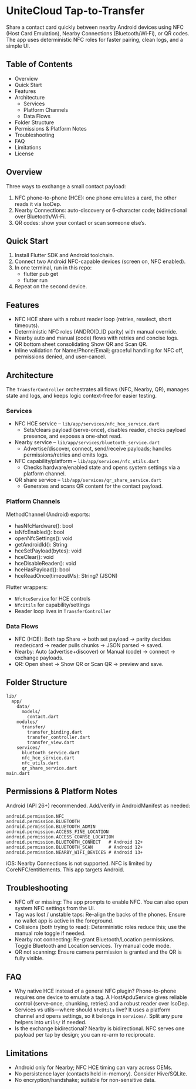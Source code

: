# UniteCloud Tap-to-Transfer

Share a contact card quickly between nearby Android devices using NFC (Host Card Emulation), Nearby Connections (Bluetooth/Wi‑Fi), or QR codes. The app uses deterministic NFC roles for faster pairing, clean logs, and a simple UI.

## Table of Contents

- Overview
- Quick Start
- Features
- Architecture
  - Services
  - Platform Channels
  - Data Flows
- Folder Structure
- Permissions & Platform Notes
- Troubleshooting
- FAQ
- Limitations
- License

## Overview

Three ways to exchange a small contact payload:

1. NFC phone-to-phone (HCE): one phone emulates a card, the other reads it via IsoDep.
2. Nearby Connections: auto-discovery or 6‑character code; bidirectional over Bluetooth/Wi‑Fi.
3. QR codes: show your contact or scan someone else’s.

## Quick Start

1. Install Flutter SDK and Android toolchain.
2. Connect two Android NFC-capable devices (screen on, NFC enabled).
3. In one terminal, run in this repo:
   - flutter pub get
   - flutter run
4. Repeat on the second device.

## Features

- NFC HCE share with a robust reader loop (retries, reselect, short timeouts).
- Deterministic NFC roles (ANDROID_ID parity) with manual override.
- Nearby auto and manual (code) flows with retries and concise logs.
- QR bottom sheet consolidating Show QR and Scan QR.
- Inline validation for Name/Phone/Email; graceful handling for NFC off, permissions denied, and user-cancel.

## Architecture

The `TransferController` orchestrates all flows (NFC, Nearby, QR), manages state and logs, and keeps logic context-free for easier testing.

### Services

- NFC HCE service – `lib/app/services/nfc_hce_service.dart`
  - Sets/clears payload (serve-once), disables reader, checks payload presence, and exposes a one-shot read.
- Nearby service – `lib/app/services/bluetooth_service.dart`
  - Advertise/discover, connect, send/receive payloads; handles permissions/retries and emits logs.
- NFC capability/platform – `lib/app/services/nfc_utils.dart`
  - Checks hardware/enabled state and opens system settings via a platform channel.
- QR share service – `lib/app/services/qr_share_service.dart`
  - Generates and scans QR content for the contact payload.

### Platform Channels

MethodChannel (Android) exports:

- hasNfcHardware(): bool
- isNfcEnabled(): bool
- openNfcSettings(): void
- getAndroidId(): String
- hceSetPayload(bytes): void
- hceClear(): void
- hceDisableReader(): void
- hceHasPayload(): bool
- hceReadOnce(timeoutMs): String? (JSON)

Flutter wrappers:

- `NfcHceService` for HCE controls
- `NfcUtils` for capability/settings
- Reader loop lives in `TransferController`

### Data Flows

- NFC (HCE): Both tap Share → both set payload → parity decides reader/card → reader pulls chunks → JSON parsed → saved.
- Nearby: Auto (advertise+discover) or Manual (code) → connect → exchange payloads.
- QR: Open sheet → Show QR or Scan QR → preview and save.

## Folder Structure

```
lib/
  app/
    data/
      models/
        contact.dart
    modules/
      transfer/
        transfer_binding.dart
        transfer_controller.dart
        transfer_view.dart
    services/
      bluetooth_service.dart
      nfc_hce_service.dart
      nfc_utils.dart
      qr_share_service.dart
main.dart
```

## Permissions & Platform Notes

Android (API 26+) recommended. Add/verify in AndroidManifest as needed:

```
android.permission.NFC
android.permission.BLUETOOTH
android.permission.BLUETOOTH_ADMIN
android.permission.ACCESS_FINE_LOCATION
android.permission.ACCESS_COARSE_LOCATION
android.permission.BLUETOOTH_CONNECT   # Android 12+
android.permission.BLUETOOTH_SCAN      # Android 12+
android.permission.NEARBY_WIFI_DEVICES # Android 13+
```

iOS: Nearby Connections is not supported. NFC is limited by CoreNFC/entitlements. This app targets Android.

## Troubleshooting

- NFC off or missing: The app prompts to enable NFC. You can also open system NFC settings from the UI.
- Tag was lost / unstable taps: Re-align the backs of the phones. Ensure no wallet app is active in the foreground.
- Collisions (both trying to read): Deterministic roles reduce this; use the manual role toggle if needed.
- Nearby not connecting: Re-grant Bluetooth/Location permissions. Toggle Bluetooth and Location services. Try manual code mode.
- QR not scanning: Ensure camera permission is granted and the QR is fully visible.

## FAQ

- Why native HCE instead of a general NFC plugin? Phone-to-phone requires one device to emulate a tag. A HostApduService gives reliable control (serve‑once, chunking, retries) and a robust reader over IsoDep.
- Services vs utils—where should `NfcUtils` live? It uses a platform channel and opens settings, so it belongs in `services/`. Split any pure helpers into `utils/` if needed.
- Is the exchange bidirectional? Nearby is bidirectional. NFC serves one payload per tap by design; you can re-arm to reciprocate.

## Limitations

- Android only for Nearby; NFC HCE timing can vary across OEMs.
- No persistence layer (contacts held in-memory). Consider Hive/SQLite.
- No encryption/handshake; suitable for non-sensitive data.
